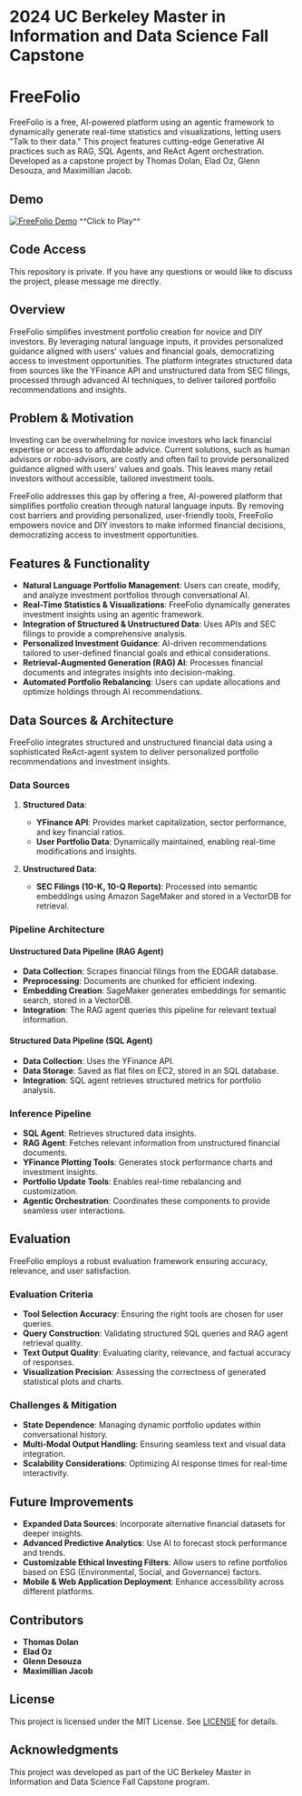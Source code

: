 # 2024 UC Berkeley Master in Information and Data Science Fall Capstone
# FreeFolio

FreeFolio is a free, AI-powered platform using an agentic framework to dynamically generate real-time statistics and visualizations, letting users "Talk to their data." This project features cutting-edge Generative AI practices such as RAG, SQL Agents, and ReAct Agent orchestration. 
Developed as a capstone project by Thomas Dolan, Elad Oz, Glenn Desouza, and Maximillian Jacob.

## Demo

[![FreeFolio Demo](https://www.ischool.berkeley.edu/sites/default/files/styles/fullscreen/public/2024-12/freefolio_screenshot_1.png?itok=fzqFgSTa)](https://www.youtube.com/watch?v=awNxFPPbwP4)
                                       ^^Click to Play^^

## Code Access

This repository is private. If you have any questions or would like to discuss the project, please message me directly.

## Overview

FreeFolio simplifies investment portfolio creation for novice and DIY investors. By leveraging natural language inputs, it provides personalized guidance aligned with users' values and financial goals, democratizing access to investment opportunities. The platform integrates structured data from sources like the YFinance API and unstructured data from SEC filings, processed through advanced AI techniques, to deliver tailored portfolio recommendations and insights.

## Problem & Motivation

Investing can be overwhelming for novice investors who lack financial expertise or access to affordable advice. Current solutions, such as human advisors or robo-advisors, are costly and often fail to provide personalized guidance aligned with users' values and goals. This leaves many retail investors without accessible, tailored investment tools.

FreeFolio addresses this gap by offering a free, AI-powered platform that simplifies portfolio creation through natural language inputs. By removing cost barriers and providing personalized, user-friendly tools, FreeFolio empowers novice and DIY investors to make informed financial decisions, democratizing access to investment opportunities.

## Features & Functionality

- **Natural Language Portfolio Management**: Users can create, modify, and analyze investment portfolios through conversational AI.
- **Real-Time Statistics & Visualizations**: FreeFolio dynamically generates investment insights using an agentic framework.
- **Integration of Structured & Unstructured Data**: Uses APIs and SEC filings to provide a comprehensive analysis.
- **Personalized Investment Guidance**: AI-driven recommendations tailored to user-defined financial goals and ethical considerations.
- **Retrieval-Augmented Generation (RAG) AI**: Processes financial documents and integrates insights into decision-making.
- **Automated Portfolio Rebalancing**: Users can update allocations and optimize holdings through AI recommendations.

## Data Sources & Architecture

FreeFolio integrates structured and unstructured financial data using a sophisticated ReAct-agent system to deliver personalized portfolio recommendations and investment insights.

### **Data Sources**

1. **Structured Data**:
   - **YFinance API**: Provides market capitalization, sector performance, and key financial ratios.
   - **User Portfolio Data**: Dynamically maintained, enabling real-time modifications and insights.

2. **Unstructured Data**:
   - **SEC Filings (10-K, 10-Q Reports)**: Processed into semantic embeddings using Amazon SageMaker and stored in a VectorDB for retrieval.

### **Pipeline Architecture**

#### **Unstructured Data Pipeline** (RAG Agent)
- **Data Collection**: Scrapes financial filings from the EDGAR database.
- **Preprocessing**: Documents are chunked for efficient indexing.
- **Embedding Creation**: SageMaker generates embeddings for semantic search, stored in a VectorDB.
- **Integration**: The RAG agent queries this pipeline for relevant textual information.

#### **Structured Data Pipeline** (SQL Agent)
- **Data Collection**: Uses the YFinance API.
- **Data Storage**: Saved as flat files on EC2, stored in an SQL database.
- **Integration**: SQL agent retrieves structured metrics for portfolio analysis.

### **Inference Pipeline**

- **SQL Agent**: Retrieves structured data insights.
- **RAG Agent**: Fetches relevant information from unstructured financial documents.
- **YFinance Plotting Tools**: Generates stock performance charts and investment insights.
- **Portfolio Update Tools**: Enables real-time rebalancing and customization.
- **Agentic Orchestration**: Coordinates these components to provide seamless user interactions.

## Evaluation

FreeFolio employs a robust evaluation framework ensuring accuracy, relevance, and user satisfaction.

### **Evaluation Criteria**
- **Tool Selection Accuracy**: Ensuring the right tools are chosen for user queries.
- **Query Construction**: Validating structured SQL queries and RAG agent retrieval quality.
- **Text Output Quality**: Evaluating clarity, relevance, and factual accuracy of responses.
- **Visualization Precision**: Assessing the correctness of generated statistical plots and charts.

### **Challenges & Mitigation**
- **State Dependence**: Managing dynamic portfolio updates within conversational history.
- **Multi-Modal Output Handling**: Ensuring seamless text and visual data integration.
- **Scalability Considerations**: Optimizing AI response times for real-time interactivity.

## Future Improvements

- **Expanded Data Sources**: Incorporate alternative financial datasets for deeper insights.
- **Advanced Predictive Analytics**: Use AI to forecast stock performance and trends.
- **Customizable Ethical Investing Filters**: Allow users to refine portfolios based on ESG (Environmental, Social, and Governance) factors.
- **Mobile & Web Application Deployment**: Enhance accessibility across different platforms.

## Contributors

- **Thomas Dolan**  
- **Elad Oz**  
- **Glenn Desouza**  
- **Maximillian Jacob**  

## License

This project is licensed under the MIT License. See [LICENSE](LICENSE) for details.

## Acknowledgments

This project was developed as part of the UC Berkeley Master in Information and Data Science Fall Capstone program.


